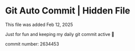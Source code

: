 # Git Auto Commit | Hidden File

This file was added Feb 12, 2025

Just for fun and keeping my daily git commit active 🤪

commit number: 2634453
